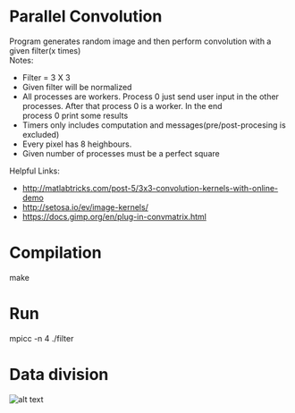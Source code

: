 # Parallel Convolution

Program generates random image and then perform convolution with a given filter(x times) <br /> 
Notes:
* Filter = 3 X 3
* Given filter will be normalized
* All processes are workers. Process 0 just send user input in the other processes. After that process 0 is a worker. In the end <br />
  process 0 print some results
* Timers only includes computation and messages(pre/post-procesing is excluded)
* Every pixel has 8 heighbours. 
* Given number of processes must be a perfect square

Helpful Links:
* http://matlabtricks.com/post-5/3x3-convolution-kernels-with-online-demo
* http://setosa.io/ev/image-kernels/
* https://docs.gimp.org/en/plug-in-convmatrix.html

# Compilation
make

# Run
mpicc -n 4 ./filter

# Data division
![alt text](https://raw.githubusercontent.com/PetropoulakisPanagioti/parallel_convolution/master/images/1.png)
